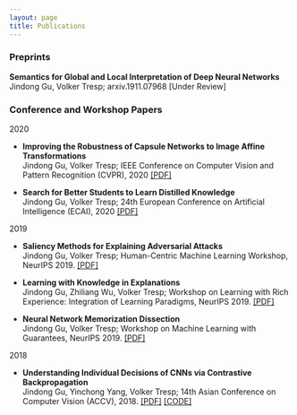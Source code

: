 ```yaml
---
layout: page
title: Publications
---
```

<h3>
    <a name='pub'></a> Preprints
</h3>
       <p>
          <strong>Semantics for Global and Local Interpretation of Deep Neural Networks</strong><br />
          Jindong Gu, Volker Tresp; arxiv.1911.07968 [Under Review]
       </p>

<h3>
    <a name='pub'></a> Conference and Workshop Papers
</h3>

2020
<ul>
<li> 
<p> <strong> Improving the Robustness of Capsule Networks to Image Affine Transformations</strong><br />
          Jindong Gu, Volker Tresp; IEEE Conference on Computer Vision and Pattern Recognition <nobr> (CVPR), 2020 </nobr> <a href="https://arxiv.org/pdf/1911.07968.pdf">[PDF]</a>
</p>    
</li>
    
<li> 
 <p> <strong> Search for Better Students to Learn Distilled Knowledge</strong><br />
          Jindong Gu, Volker Tresp; 24th European Conference on Artificial Intelligence <nobr> (ECAI), 2020 </nobr> <a href="https://arxiv.org/abs/2001.11612.pdf">[PDF]</a>
</p>
</li>
</ul>

2019 
<ul>
<li> 
<p> <strong> Saliency Methods for Explaining Adversarial Attacks</strong><br />
          Jindong Gu, Volker Tresp; Human-Centric Machine Learning Workshop, NeurIPS 2019. <a href="https://arxiv.org/pdf/1908.08413.pdf">[PDF]</a>
</p>
</li>

<li> 
<p> <strong> Learning with Knowledge in Explanations</strong><br />
          Jindong Gu, Zhiliang Wu, Volker Tresp; Workshop on Learning with Rich Experience: Integration of Learning Paradigms, NeurIPS 2019. <a href="https://drive.google.com/file/d/18Eyo7XIgJ1L5Toylnp-l1dvN7wMBOPSQ/view">[PDF]</a>
</p>
</li>

<li> 
 <p> <strong> Neural Network Memorization Dissection</strong><br />
 Jindong Gu, Volker Tresp; Workshop on Machine Learning with Guarantees, NeurIPS 2019. <a href="https://arxiv.org/pdf/1911.09537.pdf">[PDF]</a>
 </p>
</li>
</ul>

2018
<ul>   
<li> 
<p> <strong> Understanding Individual Decisions of CNNs via Contrastive Backpropagation</strong><br />
          Jindong Gu, Yinchong Yang, Volker Tresp; 14th Asian Conference on Computer Vision <nobr> (ACCV), 2018. <a href="https://arxiv.org/pdf/1812.02100.pdf">[PDF]</a> <a href="https://github.com/JindongGu/Contrastive-LRP">[CODE]</a>
</p>
</li>
</ul>





